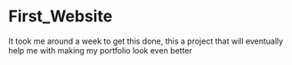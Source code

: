 # First_Website

It took me around a week to get this done, this a project that will eventually help me with making my portfolio look even better
